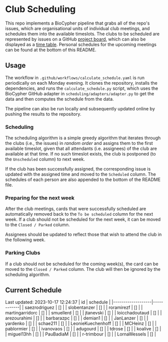 # Club Scheduling

This repo implements a BioCypher pipeline that grabs all of the repo's issues,
which are organisational units of individual club meetings, and schedules them
into the available timeslots. The clubs to be scheduled are represented by
issues on a GitHub [project
board](https://github.com/orgs/saezlab/projects/18/views/1), which can also be
displayed as a [time
table](https://github.com/orgs/saezlab/projects/18/views/2). Personal schedules
for the upcoming meetings can be found at the bottom of this README.

## Usage

The workflow in `.github/workflows/calculate_schedule.yaml` is run periodically
on each Monday evening. It clones the repository, installs the dependencies, and
runs the `calculate_schedule.py` script, which uses the BioCypher GitHub adapter
in `scheduling/adapters/adapter.py` to get the data and then computes the
schedule from the data.

The pipeline can also be run locally and subsequently updated online by pushing
the results to the repository. 

### Scheduling

The scheduling algorithm is a simple greedy algorithm that iterates through the
clubs (i.e., the issues) in *random order* and assigns them to the first
available timeslot, given that all attendants (i.e. assignees) of the club are
available at that time. If no such timeslot exists, the club is postponed (to
the `Unscheduled` column) to next week. 

If the club has been successfully assigned, the corresponding issue is updated
with the assigned time and moved to the `Scheduled` column. The schedules of
each person are also appended to the bottom of the README file.

### Preparing for the next week

After the club meetings, cards that were successfully scheduled are
automatically removed back to the `To be scheduled` column for the next week.
If a club should not be scheduled for the next week, it can be moved to the
`Closed / Parked` column.

Assignees should be updated to reflect those that wish to attend the club in the
following week.

### Parking Clubs

If a club should not be scheduled for the coming week(s), the card can be moved
to the `Closed / Parked` column. The club will then be ignored by the scheduling
algorithm.

## Current Schedule
Last updated: 2023-10-17 12:24:37
| id                | schedule   |
|-------------------|------------|
| saezrodriguez     | []         |
| slobentanzer      | []         |
| roramirezf        | []         |
| martingarridorc   | []         |
| smuellerd         | []         |
| jtanevski         | []         |
| loicchadoutaud    | []         |
| arezourahimi      | []         |
| barbarazpc        | []         |
| demian1           | []         |
| JanLanzer         | []         |
| yardenko          | []         |
| schae211          | []         |
| LeonieKuechenhoff | []         |
| MCHeinz           | []         |
| pablormier        | []         |
| ivanovaos         | []         |
| adugourd          | []         |
| tdrose            | []         |
| koalive           | []         |
| miguel13hh        | []         |
| PauBadiaM         | []         |
| r-trimbour        | []         |
| LornaWessels      | []         |